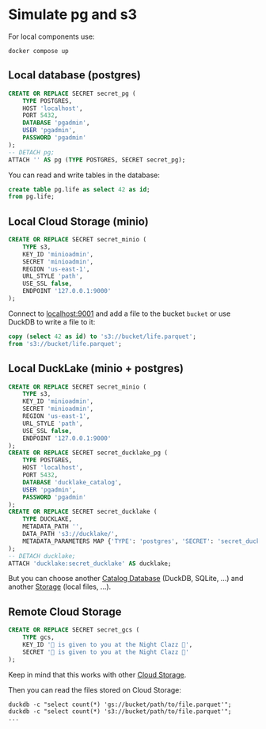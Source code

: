 # Simulate pg and s3

For local components use:
```shell
docker compose up
```

## Local database (postgres)

```sql
CREATE OR REPLACE SECRET secret_pg (
    TYPE POSTGRES,
    HOST 'localhost',
    PORT 5432,
    DATABASE 'pgadmin',
    USER 'pgadmin',
    PASSWORD 'pgadmin'
);
-- DETACH pg;
ATTACH '' AS pg (TYPE POSTGRES, SECRET secret_pg);
```

You can read and write tables in the database:
```sql
create table pg.life as select 42 as id;
from pg.life;
```

## Local Cloud Storage (minio)

```sql
CREATE OR REPLACE SECRET secret_minio (
    TYPE s3,
    KEY_ID 'minioadmin',
    SECRET 'minioadmin',
    REGION 'us-east-1',
    URL_STYLE 'path',
    USE_SSL false,
    ENDPOINT '127.0.0.1:9000'
);
```

Connect to [localhost:9001](http://localhost:9001/browser) and add a file to the bucket `bucket` or use DuckDB to write a file to it:
```sql
copy (select 42 as id) to 's3://bucket/life.parquet';
from 's3://bucket/life.parquet';
```

## Local DuckLake (minio + postgres)

```sql
CREATE OR REPLACE SECRET secret_minio (
    TYPE s3,
    KEY_ID 'minioadmin',
    SECRET 'minioadmin',
    REGION 'us-east-1',
    URL_STYLE 'path',
    USE_SSL false,
    ENDPOINT '127.0.0.1:9000'
);
CREATE OR REPLACE SECRET secret_ducklake_pg (
    TYPE POSTGRES,
    HOST 'localhost',
    PORT 5432,
    DATABASE 'ducklake_catalog',
    USER 'pgadmin',
    PASSWORD 'pgadmin'
);
CREATE OR REPLACE SECRET secret_ducklake (
    TYPE DUCKLAKE,
    METADATA_PATH '',
    DATA_PATH 's3://ducklake/',
    METADATA_PARAMETERS MAP {'TYPE': 'postgres', 'SECRET': 'secret_ducklake_pg'}
);
-- DETACH ducklake;
ATTACH 'ducklake:secret_ducklake' AS ducklake;
```

But you can choose another [Catalog Database](https://ducklake.select/docs/stable/duckdb/usage/choosing_a_catalog_database) (DuckDB, SQLite, ...) and another [Storage](https://ducklake.select/docs/stable/duckdb/usage/choosing_storage) (local files, ...).

## Remote Cloud Storage

```sql
CREATE OR REPLACE SECRET secret_gcs (
    TYPE gcs,
    KEY_ID '🤫 is given to you at the Night Clazz 🤫',
    SECRET '🤫 is given to you at the Night Clazz 🤫'
);
```

Keep in mind that this works with other [Cloud Storage](https://duckdb.org/docs/stable/guides/network_cloud_storage/overview).

Then you can read the files stored on Cloud Storage:
```shell
duckdb -c "select count(*) 'gs://bucket/path/to/file.parquet'";
duckdb -c "select count(*) 's3://bucket/path/to/file.parquet'";
...
```
